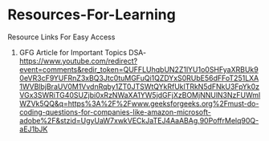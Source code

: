 # Resources-For-Learning
Resource Links For Easy Access

1) GFG Article for Important Topics DSA- https://www.youtube.com/redirect?event=comments&redir_token=QUFFLUhqbUN2Z1lYU1o0SHFyaXRBUk90eVR3cF9YUFRnZ3xBQ3Jtc0tuMGFuQi1QZDYxS0RUbE56dFFoT251LXA1WVBlbjBraUV0M1VvdnRqby1ZT0JTSWtQYkRfUklTRkN5dFNkU3FpYk0zVGx3SWRiTG40SUZjbi0xRzNWaXA1YW5jdGFjXzBOMjNNUlN3NzFUWmlWZVk5QQ&q=https%3A%2F%2Fwww.geeksforgeeks.org%2Fmust-do-coding-questions-for-companies-like-amazon-microsoft-adobe%2F&stzid=UgyUaW7xwkVECkJaTEJ4AaABAg.90PoffrMelq90Q-aEJ1bJK 
